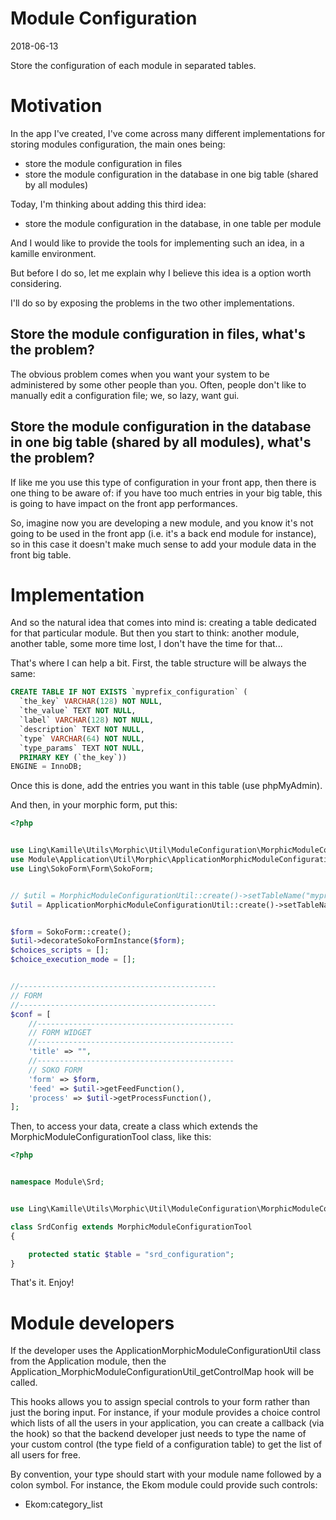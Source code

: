 Module Configuration
=========================
2018-06-13


Store the configuration of each module in separated tables.





Motivation
============
In the app I've created, I've come across many different implementations for storing modules configuration,
the main ones being:

- store the module configuration in files
- store the module configuration in the database in one big table (shared by all modules)


Today, I'm thinking about adding this third idea:

- store the module configuration in the database, in one table per module

And I would like to provide the tools for implementing such an idea, in a kamille environment.


But before I do so, let me explain why I believe this idea is a option worth considering.

I'll do so by exposing the problems in the two other implementations.


Store the module configuration in files, what's the problem?
--------------
The obvious problem comes when you want your system to be administered by some other people than you.
Often, people don't like to manually edit a configuration file; we, so lazy, want gui.



Store the module configuration in the database in one big table (shared by all modules), what's the problem?
----------------
If like me you use this type of configuration in your front app, then there is one thing to be aware of:
if you have too much entries in your big table, this is going to have impact on the front app performances.

So, imagine now you are developing a new module, and you know it's not going to be used in the front app (i.e.
it's a back end module for instance), so in this case it doesn't make much sense to add your module data in the front big table.









Implementation
============
And so the natural idea that comes into mind is: creating a table dedicated for that particular module.
But then you start to think: another module, another table, some more time lost, I don't have the time for that...

That's where I can help a bit.
First, the table structure will be always the same:


```sql
CREATE TABLE IF NOT EXISTS `myprefix_configuration` (
  `the_key` VARCHAR(128) NOT NULL,
  `the_value` TEXT NOT NULL,
  `label` VARCHAR(128) NOT NULL,
  `description` TEXT NOT NULL,
  `type` VARCHAR(64) NOT NULL,
  `type_params` TEXT NOT NULL,
  PRIMARY KEY (`the_key`))
ENGINE = InnoDB;

```


Once this is done, add the entries you want in this table (use phpMyAdmin).


And then, in your morphic form, put this:


```php
<?php


use Ling\Kamille\Utils\Morphic\Util\ModuleConfiguration\MorphicModuleConfigurationUtil;
use Module\Application\Util\Morphic\ApplicationMorphicModuleConfigurationUtil;
use Ling\SokoForm\Form\SokoForm;


// $util = MorphicModuleConfigurationUtil::create()->setTableName("myprefix_configuration"); // That's the default
$util = ApplicationMorphicModuleConfigurationUtil::create()->setTableName("myprefix_configuration"); // Use this class if you have the Application module installed: this will extend your form controls type choice...


$form = SokoForm::create();
$util->decorateSokoFormInstance($form);
$choices_scripts = [];
$choice_execution_mode = [];


//--------------------------------------------
// FORM
//--------------------------------------------
$conf = [
    //--------------------------------------------
    // FORM WIDGET
    //--------------------------------------------
    'title' => "",
    //--------------------------------------------
    // SOKO FORM
    'form' => $form,
    'feed' => $util->getFeedFunction(),
    'process' => $util->getProcessFunction(),
];


```


  
Then, to access your data, create a class which extends the MorphicModuleConfigurationTool class, like this:

```php
<?php


namespace Module\Srd;


use Ling\Kamille\Utils\Morphic\Util\ModuleConfiguration\MorphicModuleConfigurationTool;

class SrdConfig extends MorphicModuleConfigurationTool
{

    protected static $table = "srd_configuration";
}
```
 

That's it.
Enjoy!



Module developers
==========================

If the developer uses the ApplicationMorphicModuleConfigurationUtil class from the Application module,
then the Application_MorphicModuleConfigurationUtil_getControlMap hook will be called.

This hooks allows you to assign special controls to your form rather than just the boring input.
For instance, if your module provides a choice control which lists of all the users in your application,
you can create a callback (via the hook) so that the backend developer just needs to type
the name of your custom control (the type field of a configuration table) to get the
list of all users for free.

By convention, your type should start with your module name followed by a colon symbol.
For instance, the Ekom module could provide such controls:

- Ekom:category_list



